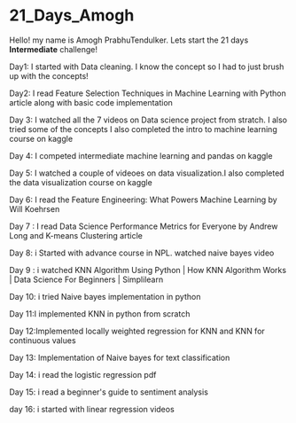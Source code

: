 # 21_Days_Amogh
Hello! my name is Amogh PrabhuTendulker. 
Lets start the 21 days **Intermediate** challenge!

Day1: I started with Data cleaning. I know the concept so I had to just brush up with the concepts!

Day2: I read Feature Selection Techniques in Machine Learning with Python article along with basic code implementation

Day 3: I watched all the 7 videos on Data science project from stratch. I also tried some of the concepts
I also completed the intro to machine learning course on kaggle

Day 4: I competed intermediate machine learning and pandas on kaggle

Day 5: I watched a couple of videoes on data visualization.I also completed the data visualization course on kaggle

Day 6: I read the Feature Engineering: What Powers Machine Learning by Will Koehrsen

Day 7 : I read Data Science Performance Metrics for Everyone by Andrew Long and K-means Clustering article

Day 8: i Started with advance course in NPL. watched naive bayes video 

Day 9 : i watched KNN Algorithm Using Python | How KNN Algorithm Works | Data Science For Beginners | Simplilearn

Day 10: i tried Naive bayes implementation in python

Day 11:I implemented KNN in python from scratch

Day 12:Implemented locally weighted regression for KNN and KNN for continuous values

Day 13: Implementation of Naive bayes for text classification

Day 14: i read the logistic regression pdf

Day 15: i read a beginner's guide to sentiment analysis

day 16: i started with linear regression videos
